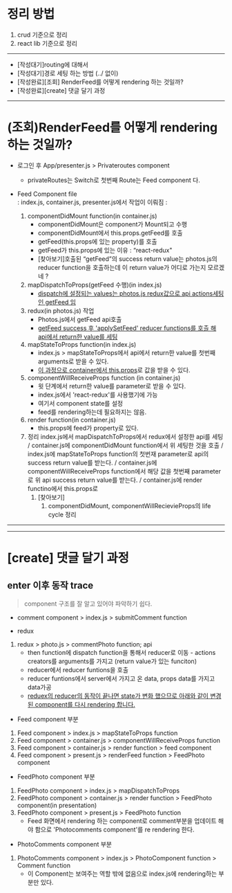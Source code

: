 

# 정리 방법
1. crud 기준으로 정리
2. react lib 기준으로 정리
---
* [작성대기]routing에 대해서 
* [작성대기]경로 세팅 하는 방법 (../ 없이)
* [작성완료][조회] RenderFeed를 어떻게 rendering 하는 것일까? 
* [작성완료][create] 댓글 달기 과정
---




# (조회)RenderFeed를 어떻게 rendering 하는 것일까? 
* 로그인 후 App/presenter.js > Privateroutes component
  * privateRoutes는 Switch로 첫번째 Route는 Feed component 다. 

* Feed Component file  
: index.js, container.js, presenter.js에서 작업이 이뤄짐
: 
  1. componentDidMount function(in container.js)
      * componentDidMount은 component가 Mount되고 수행
      * componentDidMount에서 this.props.getFeed를 호출 
      * getFeed(this.props에 있는 property)를 호출
      * getFeed가 this.props에 있는 이유
        : “react-redux"
      * [찾아보기]호출된 “getFeed”의 success return value는 photos.js의 reducer function을 호출하는데 이 return value가 어디로 가는지 모르겠네 ?
  2. mapDispatchToProps(getFeed 수행)(in index.js)  
      * <u>dispatch에 설정되는 values는 photos.js redux값으로 api actions세팅인 getFeed 임</u>
  3. redux(in photos.js) 작업
      * Photos.js에서 getFeed api호출 
      * <u>getFeed success 후 'applySetFeed' reducer functions를 호츨 해 api에서 return한 value를 세팅</u>
  4. mapStateToProps function(in index.js)
      * index.js > mapStateToProps에서 api에서 return한 value를 첫번째 arguments로 받을 수 있다. 
      * <u>이 과정으로 container에서 this.props</u>로 값을 받을 수 있다.
  5. componentWillReceiveProps function (in container.js)
      * 윗 단계에서 return한 value를 parameter로 받을 수 있다. 
      * index.js에서 'react-redux'를 사용했기에 가능
      * 여기서 component state를 설정
      * feed를 rendering하는데 필요하지는 않음.
  6. render function(in container.js)
      * this.props에 feed가 property로 있다.
  7. 정리 
index.js에서 mapDispatchToProps에서 redux에서 설정한 api를 세팅
/ container.js에 componentDidMount function에서 위 세팅한 것을 호출
/ index.js에 mapStateToProps function의 첫번재 parameter로 api의 success return value를 받는다.
/ container.js에 componentWillReceiveProps function에서 해당 값을 첫번째 parameter로 위 api success return value를 받는다.
/ container.js에 render functino에서 this.props로 
        1. [찾아보기]
            1. componentDidMount, componentWillRecievieProps의 life cycle 정리

---
---


# [create] 댓글 달기 과정
## enter 이후 동작 trace  
> component 구조를 잘 알고 있어야 파악하기 쉽다.
  * comment component > index.js > submitComment function
  
  * redux 
  1. redux > photo.js > commentPhoto function; api
      * then function에 dispatch function을 통해서 
    reducer로 이동 - actions creators를 arguments를 가지고 (return value가 있는 funciton)
      * reducer에서 reducer funtions을 호출
      * reducer funtions에서 server에서 가지고 온 data, props data를 가지고 data가공
      * <u>reduex의 reducer의 동작이 끝나면 state가 변화 했으므로 아래와 같이 변경된 component를 다시 rendering 합니다.</u>
  
  * Feed component 부분
  1. Feed component > index.js > mapStateToProps function
  2. Feed component > container.js > componentWillReceiveProps function
  3. Feed component > container.js > render function > feed component 
  4. Feed component > present.js > renderFeed function > FeedPhoto component
  
  * FeedPhoto component 부분 
  1. FeedPhoto component > index.js > mapDispatchToProps
  2. FeedPhoto component > container.js > render function > FeedPhoto component(in presentation)
  3. FeedPhoto component > present.js > FeedPhoto function
      * Feed 화면에서 rendering 하는 component로 
    comment부분을 업데이트 해야 함으로 'Photocomments component'를 re rendering 한다.
  
  * PhotoComments component 부분 
  1. PhotoComments component > index.js > PhotoComponent function > Comment function
      * 이 Component는 보여주는 역할 밖에 없음으로 index.js에 rendering하는 부분만 있다.



